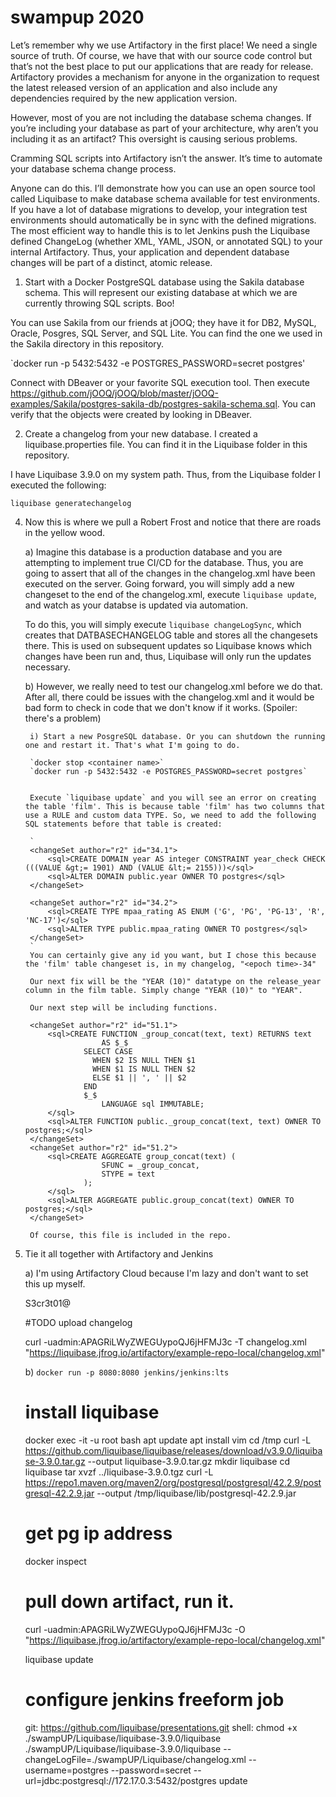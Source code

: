 

# swampup 2020

Let’s remember why we use Artifactory in the first place! We need a single source of truth. Of course, we have that with our source code control but that’s not the best place to put our applications that are ready for release. Artifactory provides a mechanism for anyone in the organization to request the latest released version of an application and also include any dependencies required by the new application version.

However, most of you are not including the database schema changes. If you’re including your database as part of your architecture, why aren’t you including it as an artifact? This oversight is causing serious problems.

Cramming SQL scripts into Artifactory isn’t the answer. It’s time to automate your database schema change process.

Anyone can do this. I’ll demonstrate how you can use an open source tool called Liquibase to make database schema available for test environments. If you have a lot of database migrations to develop, your integration test environments should automatically be in sync with the defined migrations. The most efficient way to handle this is to let Jenkins push the Liquibase defined ChangeLog (whether XML, YAML, JSON, or annotated SQL) to your internal Artifactory. Thus, your application and dependent database changes will be part of a distinct, atomic release.

1) Start with a Docker PostgreSQL database using the Sakila database schema. This will represent our existing database at which we are currently throwing SQL scripts. Boo!

You can use Sakila from our friends at jOOQ; they have it for DB2, MySQL, Oracle, Posgres, SQL Server, and SQL Lite. You can find the one we used in the Sakila directory in this repository.

`docker run -p 5432:5432 -e POSTGRES_PASSWORD=secret postgres'

Connect with DBeaver or your favorite SQL execution tool. Then execute https://github.com/jOOQ/jOOQ/blob/master/jOOQ-examples/Sakila/postgres-sakila-db/postgres-sakila-schema.sql. You can verify that the objects were created by looking in DBeaver.

2) Create a changelog from your new database. I created a liquibase.properties file. You can find it in the Liquibase folder in this repository.
	
I have Liquibase 3.9.0 on my system path. Thus, from the Liquibase folder I executed the following:

`liquibase generatechangelog`



4) Now this is where we pull a Robert Frost and notice that there are roads in the yellow wood. 


	a) Imagine this database is a production database and you are attempting to implement true CI/CD for the database. Thus, you are going to assert that all of the changes in the changelog.xml have been executed on the server. Going forward, you will simply add a new changeset to the end of the changelog.xml, execute `liquibase update`, and watch as your databse is updated via automation.
	
	To do this, you will simply execute `liquibase changeLogSync`, which creates that DATBASECHANGELOG table and stores all the changesets there. This is used on subsequent updates so Liquibase knows which changes have been run and, thus, Liquibase will only run the updates necessary.
	
	
	b) However, we really need to test our changelog.xml before we do that. After all, there could be issues with the changelog.xml and it would be bad form to check in code that we don't know if it works. (Spoiler: there's a problem)
	
		i) Start a new PosgreSQL database. Or you can shutdown the running one and restart it. That's what I'm going to do.

		`docker stop <container name>`
		`docker run -p 5432:5432 -e POSTGRES_PASSWORD=secret postgres`
	
		
		Execute `liquibase update` and you will see an error on creating the table 'film'. This is because table 'film' has two columns that use a RULE and custom data TYPE. So, we need to add the following SQL statements before that table is created:
		
		`
		<changeSet author="r2" id="34.1">
			<sql>CREATE DOMAIN year AS integer CONSTRAINT year_check CHECK (((VALUE &gt;= 1901) AND (VALUE &lt;= 2155)))</sql>
			<sql>ALTER DOMAIN public.year OWNER TO postgres</sql>
		</changeSet>

		<changeSet author="r2" id="34.2">
			<sql>CREATE TYPE mpaa_rating AS ENUM ('G', 'PG', 'PG-13', 'R', 'NC-17')</sql>
			<sql>ALTER TYPE public.mpaa_rating OWNER TO postgres</sql>
		</changeSet>
		`
		You can certainly give any id you want, but I chose this because the 'film' table changeset is, in my changelog, "<epoch time>-34"
		
		Our next fix will be the "YEAR (10)" datatype on the release_year column in the film table. Simply change "YEAR (10)" to "YEAR".
		
		Our next step will be including functions.
		
		<changeSet author="r2" id="51.1">
			<sql>CREATE FUNCTION _group_concat(text, text) RETURNS text
						AS $_$
					SELECT CASE
					  WHEN $2 IS NULL THEN $1
					  WHEN $1 IS NULL THEN $2
					  ELSE $1 || ', ' || $2
					END
					$_$
						LANGUAGE sql IMMUTABLE;
			</sql>
			<sql>ALTER FUNCTION public._group_concat(text, text) OWNER TO postgres;</sql>
		</changeSet>
		<changeSet author="r2" id="51.2">
			<sql>CREATE AGGREGATE group_concat(text) (
						SFUNC = _group_concat,
						STYPE = text
					);
			</sql>
			<sql>ALTER AGGREGATE public.group_concat(text) OWNER TO postgres;</sql>
		</changeSet>

		Of course, this file is included in the repo.

5) Tie it all together with Artifactory and Jenkins

	a) I'm using Artifactory Cloud because I'm lazy and don't want to set this up myself.
	
	S3cr3t01@
	
	#TODO upload changelog
	
	curl -uadmin:APAGRiLWyZWEGUypoQJ6jHFMJ3c -T changelog.xml "https://liquibase.jfrog.io/artifactory/example-repo-local/changelog.xml"
	
	
	b) `docker run -p 8080:8080 jenkins/jenkins:lts`
	
	# install liquibase
	
	docker exec -it -u root <container> bash
	apt update
	apt install vim
	cd /tmp
	curl -L https://github.com/liquibase/liquibase/releases/download/v3.9.0/liquibase-3.9.0.tar.gz --output liquibase-3.9.0.tar.gz
	mkdir liquibase
	cd liquibase
	tar xvzf ../liquibase-3.9.0.tgz
	curl -L https://repo1.maven.org/maven2/org/postgresql/postgresql/42.2.9/postgresql-42.2.9.jar --output /tmp/liquibase/lib/postgresql-42.2.9.jar
	
	# get pg ip address
	
	docker inspect <postgres container>
	
	
	# pull down artifact, run it.
	
	curl -uadmin:APAGRiLWyZWEGUypoQJ6jHFMJ3c -O "https://liquibase.jfrog.io/artifactory/example-repo-local/changelog.xml"
	
	liquibase update
	
	# configure jenkins freeform job
	
	git: https://github.com/liquibase/presentations.git
	shell: 
		chmod +x ./swampUP/Liquibase/liquibase-3.9.0/liquibase
		./swampUP/Liquibase/liquibase-3.9.0/liquibase --changeLogFile=./swampUP/Liquibase/changelog.xml --username=postgres --password=secret --url=jdbc:postgresql://172.17.0.3:5432/postgres update
	



